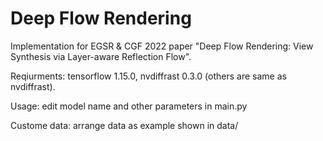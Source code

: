 # Deep Flow Rendering

Implementation for EGSR &amp; CGF 2022 paper "Deep Flow Rendering: View Synthesis via Layer-aware Reflection Flow".

Reqiurments: tensorflow 1.15.0, nvdiffrast 0.3.0 (others are same as nvdiffrast).

Usage: edit model name and other parameters in main.py

Custome data: arrange data as example shown in data/
